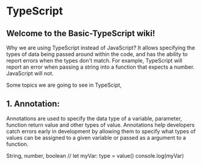 # TypeScript
## Welcome to the Basic-TypeScript wiki!

Why we are using TypeScript instead of JavaScript? 
It allows specifying the types of data being passed around within the code, and has the ability to report errors when the types don't match. For example, TypeScript will report an error when passing a string into a function that expects a number. JavaScript will not.

Some topics we are going to see in TypeScipt,
## 1. Annotation:
Annotations are used to specify the data type of a variable, parameter, function return value and other types of value. 
Annotations help developers catch errors early in development by allowing them to specify what types of values can be assigned
to a given variable or passed as a argument to a function.

String, number, boolean
// let myVar: type = value()
console.log(myVar)

